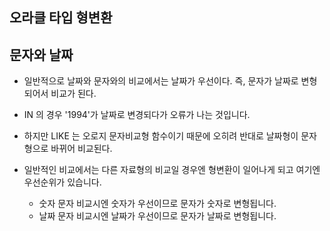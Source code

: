 ## 오라클 타입 형변환


## 문자와 날짜
- 일반적으로 날짜와 문자와의 비교에서는 날짜가 우선이다. 즉, 문자가 날짜로 변형되어서 비교가 된다. 

- IN 의 경우 '1994'가 날짜로 변경되다가 오류가 나는 것입니다. 

- 하지만 LIKE 는 오로지 문자비교형 함수이기 때문에 오히려 반대로 날짜형이 문자형으로 바뀌어 비교된다. 

- 일반적인 비교에서는 다른 자료형의 비교일 경우엔 형변환이 일어나게 되고 여기엔 우선순위가 있습니다. 
	- 숫자 문자 비교시엔 숫자가 우선이므로 문자가 숫자로 변형됩니다. 
	- 날짜 문자 비교시엔 날짜가 우선이므로 문자가 날짜로 변형됩니다.



